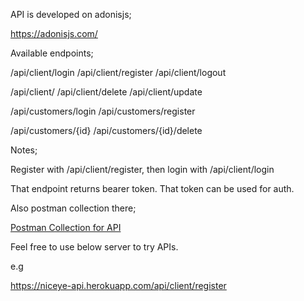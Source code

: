 API is developed on adonisjs;

https://adonisjs.com/


Available endpoints;

/api/client/login
/api/client/register
/api/client/logout

/api/client/
/api/client/delete
/api/client/update


/api/customers/login
/api/customers/register

/api/customers/{id}
/api/customers/{id}/delete


Notes;

Register with /api/client/register, then login with /api/client/login

That endpoint returns bearer token. That token can be used for auth.

Also postman collection there;

[Postman Collection for API](https://github.com/olcaye/niceye-api/files/8750472/niceye.postman_collection.json.zip)


Feel free to use below server to try APIs.

e.g

https://niceye-api.herokuapp.com/api/client/register



